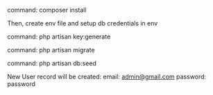 command: composer install

Then, create env file and setup db credentials in env

command: php artisan key:generate

command: php artisan migrate

command: php artisan db:seed

New User record will be created:
    email: admin@gmail.com
    password: password